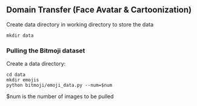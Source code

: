 ## Domain Transfer (Face Avatar & Cartoonization)  
Create data directory in working directory to store the data  
```
mkdir data  
```
### Pulling the Bitmoji dataset
Create a data directory:  
``` 
cd data  
mkdir emojis  
python bitmoji/emoji_data.py --num=$num
```  
$num is the number of images to be pulled
